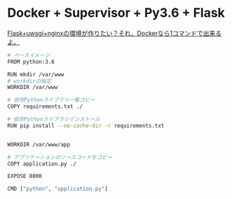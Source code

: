
# Docker + Supervisor + Py3.6 + Flask

[Flask+uwsgi+nginxの環境が作りたい？それ、Dockerなら1コマンドで出来るよ。](https://qiita.com/lboavde1121/items/a905f1382733dfb9c8c1)

```bash
# ベースイメージ
FROM python:3.6

RUN mkdir /var/www
# workdirの指定
WORKDIR /var/www

# 依存Pythonライブラリ一覧コピー
COPY requirements.txt ./

# 依存Pythonライブラリインストール
RUN pip install --no-cache-dir -r requirements.txt


WORKDIR /var/www/app

# アプリケーションのソースコードをコピー
COPY application.py ./

EXPOSE 8000

CMD ["python", "application.py"]

```
